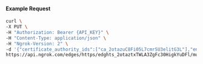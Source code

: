 <!-- Code generated for API Clients. DO NOT EDIT. -->

#### Example Request

```bash
curl \
-X PUT \
-H "Authorization: Bearer {API_KEY}" \
-H "Content-Type: application/json" \
-H "Ngrok-Version: 2" \
-d '{"certificate_authority_ids":["ca_2otazuC8Fi05L7cmrSU3elitG3L"],"enabled":true}' \
https://api.ngrok.com/edges/https/edghts_2otaztxTWLA3ZgFc30HigkYuDFl/mutual_tls
```
